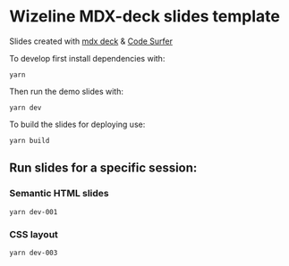 # Wizeline MDX-deck slides template

Slides created with [mdx deck](https://github.com/jxnblk/mdx-deck) & [Code Surfer](https://github.com/pomber/code-surfer)

To develop first install dependencies with:

```yarn``` 

Then run the demo slides with:

```yarn dev```

To build the slides for deploying use:

```yarn build```

## Run slides for a specific session:
### Semantic HTML slides
```
yarn dev-001
```

### CSS layout
```
yarn dev-003
```
